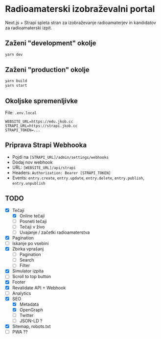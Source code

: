 # Radioamaterski izobraževalni portal

Next.js + Strapi spleta stran za izobraževanje radioamaterjev in kandidatov za radioamaterski izpit.

## Zaženi "development" okolje

```bash
yarn dev
```

## Zaženi "production" okolje

```bash
yarn build
yarn start
```

## Okoljske spremenljivke

File: `.env.local`

```
WEBSITE_URL=https://edu.jkob.cc
STRAPI_URL=https://strapi.jkob.cc
STRAPI_TOKEN=...
```

## Priprava Strapi Webhooka

- Pojdi na `[STRAPI_URL]/admin/settings/webhooks`
- Dodaj nov webhook
- URL: `[WEBSITE_URL]/api/strapi`
- Headers: `Authorization: Bearer [STRAPI_TOKEN]`
- Events: `entry.create`, `entry.update`, `entry.delete`, `entry.publish`, `entry.unpublish`

## TODO

- [x] Tečaji
  - [x] Online tečaji
  - [ ] Posneti tečaji
  - [ ] Tečaji v živo
  - [ ] Uvajanje / začetki radioamaterstva
- [x] Pagination
- [ ] Iskanje po vsebini
- [x] Zbirka vprašanj
  - [ ] Pagination
  - [ ] Search
  - [ ] Filter
- [x] Simulator izpita
- [ ] Scroll to top button
- [x] Footer
- [x] Revalidate API + Webhook
- [ ] Analytics
- [x] SEO
  - [x] Metadata
  - [x] OpenGraph
  - [ ] Twitter
  - [ ] JSON-LD ?
- [x] Sitemap, robots.txt
- [ ] PWA ??
